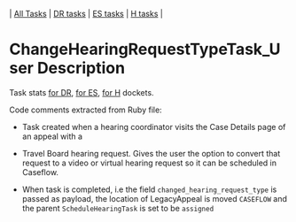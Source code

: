 | [All Tasks](../alltasks.md) | [DR tasks](../docs-DR/tasklist.md) | [ES tasks](../docs-ES/tasklist.md) | [H tasks](../docs-H/tasklist.md) |
# ChangeHearingRequestTypeTask_User Description

Task stats [for DR](../docs-DR/ChangeHearingRequestTypeTask_User.md), [for ES](../docs-ES/ChangeHearingRequestTypeTask_User.md), [for H](../docs-H/ChangeHearingRequestTypeTask_User.md) dockets.


<!-- class_comments:begin -->
<!-- Do not modify within this block; modify associated rb file instead and run comments_to_descriptions.py. -->
Code comments extracted from Ruby file:
* Task created when a hearing coordinator visits the Case Details page of an appeal with a
* Travel Board hearing request. Gives the user the option to convert that request to a video
  or virtual hearing request so it can be scheduled in Caseflow.
  
* When task is completed, i.e the field `changed_hearing_request_type` is passed as payload, the location
  of LegacyAppeal is moved `CASEFLOW` and the parent `ScheduleHearingTask` is set to be `assigned`
<!-- class_comments:end -->

